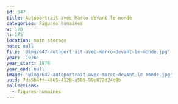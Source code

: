 ```yaml
---
id: 647
title: Autoportrait avec Marco devant le monde
categories: Figures humaines
w: 170
h: 175
location: main storage
note: null
file: '@img/647-autoportrait-avec-marco-devant-le-monde.jpg'
year: '1976'
year_start: 1976
year_end: null
image: '@img/647-autoportrait-avec-marco-devant-le-monde.jpg'
uuid: 7da5b4ff-4865-4128-a505-99c072d24d9b
collections:
  - figures-humaines
---
```


